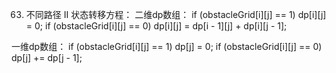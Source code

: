 63. 不同路径 II
状态转移方程：
  二维dp数组：
    if (obstacleGrid[i][j] == 1) dp[i][j] = 0;
    if (obstacleGrid[i][j] == 0) dp[i][j] = dp[i - 1][j] + dp[i][j - 1];

  一维dp数组：
    if (obstacleGrid[i][j] == 1) dp[j] = 0;
    if (obstacleGrid[i][j] == 0) dp[j] += dp[j - 1];
    
